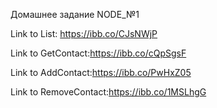 Домашнее задание NODE_№1

Link to List: https://ibb.co/CJsNWjP

Link to GetContact:https://ibb.co/cQpSgsF

Link to AddContact:https://ibb.co/PwHxZ05

Link to RemoveContact:https://ibb.co/1MSLhgG